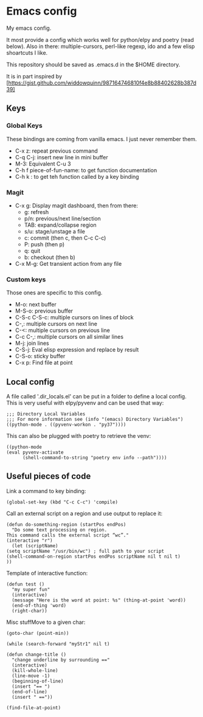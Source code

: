# Emacs config

My emacs config.

It most provide a config which works well for python/elpy and poetry (read below).
Also in there: multiple-cursors, perl-like regexp, ido and a few elisp shoartcuts I like.

This repository should be saved as .emacs.d in the $HOME directory.

It is in part inspired by [https://gist.github.com/widdowquinn/987164746810f4e8b88402628b387d39]


## Keys


### Global Keys

These bindings are coming from vanilla emacs. I just never remember them.

- C-x z: repeat previous command
- C-q C-j: insert new line in mini buffer
- M-3: Equivalent C-u 3
- C-h f piece-of-fun-name: to get function documentation
- C-h k <key binding>: to get teh function called by a key binding


### Magit

- C-x g: Display magit dashboard, then from there:
    * g: refresh
    * p/n: previous/next line/section
    * TAB: expand/collapse region
    * s/u: stage/unstage a file
    * c: commit (then c, then C-c C-c)
    * P: push (then p)
    * q: quit
    * b: checkout (then b)
- C-x M-g: Get transient action from any file


### Custom keys

Those ones are specific to this config.

- M-o: next buffer
- M-S-o: previous buffer
- C-S-c C-S-c: multiple cursors on lines of block
- C-,: multiple cursors on next line
- C-<: multiple cursors on previous line
- C-c C-,: multiple cursors on all similar lines
- M-j: join lines
- C-S-j: Eval elisp expression and replace by result
- C-S-o: sticky buffer
- C-x p: Find file at point


## Local config

A file called '.dir_locals.el' can be put in a folder to define a local config.
This is very useful with elpy/pyvenv and can be used that way:

    ;;; Directory Local Variables
    ;;; For more information see (info "(emacs) Directory Variables")
    ((python-mode . ((pyvenv-workon . "py37"))))

This can also be plugged with poetry to retrieve the venv:

    ((python-mode
	(eval pyvenv-activate
	      (shell-command-to-string "poetry env info --path"))))


## Useful pieces of code

Link a command to key binding:

    (global-set-key (kbd "C-c C-c") 'compile)

Call an external script on a region and use output to replace it:

    (defun do-something-region (startPos endPos)
      "Do some text processing on region.
    This command calls the external script “wc”."
    (interactive "r")
      (let (scriptName)
	(setq scriptName "/usr/bin/wc") ; full path to your script
	(shell-command-on-region startPos endPos scriptName nil t nil t)
	))

Template of interactive function:

    (defun test ()
      "my super fun"
      (interactive)
      (message "Here is the word at point: %s" (thing-at-point 'word))
      (end-of-thing 'word)
      (right-char))

Misc stuffMove to a given char:

    (goto-char (point-min))

    (while (search-forward "myStr1" nil t)

    (defun change-title ()
      "change underline by surrounding =="
      (interactive)
      (kill-whole-line)
      (line-move -1)
      (beginning-of-line)
      (insert "== ")
      (end-of-line)
      (insert " =="))

    (find-file-at-point)
